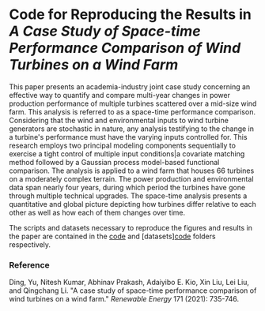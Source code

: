 # Code for Reproducing the Results in *A Case Study of Space-time Performance Comparison of Wind Turbines on a Wind Farm*

This paper presents an academia-industry joint case study concerning an effective way to quantify and compare multi-year changes in power production performance of multiple turbines scattered over a mid-size wind farm. This analysis is referred to as a space-time performance comparison. Considering that the wind and environmental inputs to wind turbine generators are stochastic in nature, any analysis testifying to the change in a turbine's performance must have the varying inputs controlled for. This research employs two principal modeling components sequentially to exercise a tight control of multiple input conditions|a covariate matching method followed by a Gaussian process model-based functional comparison. The analysis is applied to a wind farm that houses 66 turbines on a moderately complex terrain. The power production and environmental data span nearly four years, during which period the turbines have gone through multiple technical upgrades. The space-time analysis presents a quantitative and global picture depicting how turbines differ relative to each other as well as how each of them changes over time.

The scripts and datasets necessary to reproduce the figures and results in the paper are contained in the [code](https://github.com/wenodey2/Space-Time-Comparison/tree/main/code) and [datasets][code](https://github.com/wenodey2/Space-Time-Comparison/tree/main/dataset) folders respectively.

### Reference
Ding, Yu, Nitesh Kumar, Abhinav Prakash, Adaiyibo E. Kio, Xin Liu, Lei Liu, and Qingchang Li. "A case study of space-time performance comparison of wind turbines on a wind farm." *Renewable Energy* 171 (2021): 735-746.
